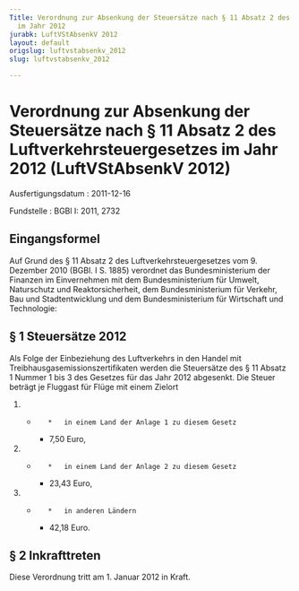 ```yaml
---
Title: Verordnung zur Absenkung der Steuersätze nach § 11 Absatz 2 des Luftverkehrsteuergesetzes
  im Jahr 2012
jurabk: LuftVStAbsenkV 2012
layout: default
origslug: luftvstabsenkv_2012
slug: luftvstabsenkv_2012

---
```


# Verordnung zur Absenkung der Steuersätze nach § 11 Absatz 2 des Luftverkehrsteuergesetzes im Jahr 2012 (LuftVStAbsenkV 2012)

Ausfertigungsdatum
:   2011-12-16

Fundstelle
:   BGBl I: 2011, 2732


## Eingangsformel

Auf Grund des § 11 Absatz 2 des Luftverkehrsteuergesetzes vom 9. Dezember 2010 (BGBl. I S. 1885) verordnet das Bundesministerium der Finanzen im Einvernehmen mit dem Bundesministerium für Umwelt, Naturschutz und Reaktorsicherheit, dem Bundesministerium für Verkehr, Bau und Stadtentwicklung und dem Bundesministerium für Wirtschaft und Technologie:


## § 1 Steuersätze 2012

Als Folge der Einbeziehung des Luftverkehrs in den Handel mit Treibhausgasemissionszertifikaten werden die Steuersätze des § 11 Absatz 1 Nummer 1 bis 3 des Gesetzes für das Jahr 2012 abgesenkt. Die Steuer beträgt je Fluggast für Flüge mit einem Zielort

1.
    *        *   in einem Land der Anlage 1 zu diesem Gesetz

        *   7,50 Euro,





2.
    *        *   in einem Land der Anlage 2 zu diesem Gesetz

        *   23,43 Euro,





3.
    *        *   in anderen Ländern

        *   42,18 Euro.








## § 2 Inkrafttreten

Diese Verordnung tritt am 1. Januar 2012 in Kraft.

